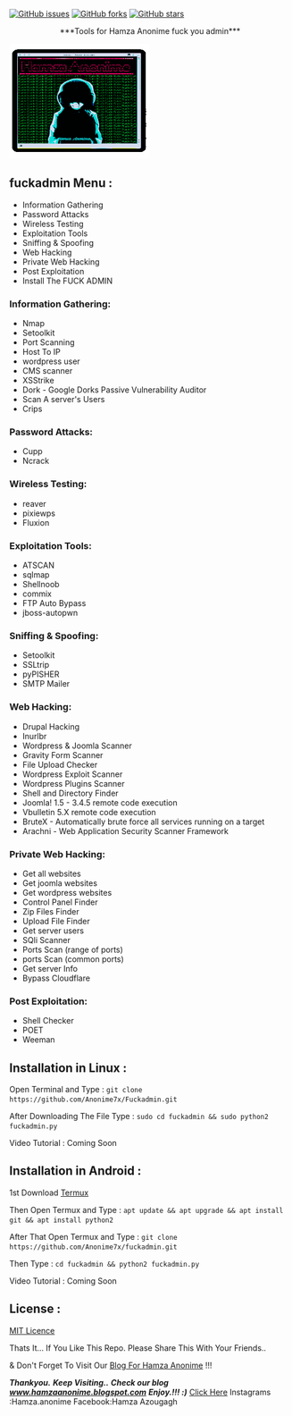 [![GitHub issues](https://img.shields.io/github/issues/Anonime7x/fuckadmin.svg)](https://github.com/Anonime7x/fuckadmin/issues)
[![GitHub forks](https://img.shields.io/github/forks/Anonime7x/fuckadmin.svg)](https://github.com/Anonime7x/fuckadmin/network)
[![GitHub stars](https://img.shields.io/github/stars/Anonime7x/fuckadmin.svg)](https://github.com/technicaldada/hackerpro/stargazers)

<p align="center">***Tools for Hamza Anonime fuck you admin***</p>
 <img src="logo205x250.gif" alt="fuckadmin_logo" height="205" width="250"> 

## fuckadmin Menu :

- Information Gathering
- Password Attacks
- Wireless Testing
- Exploitation Tools
- Sniffing & Spoofing
- Web Hacking
- Private Web Hacking
- Post Exploitation
- Install The FUCK ADMIN

### Information Gathering:

- Nmap
- Setoolkit
- Port Scanning
- Host To IP
- wordpress user
- CMS scanner
- XSStrike
- Dork - Google Dorks Passive Vulnerability Auditor
- Scan A server's Users
- Crips

### Password Attacks:

- Cupp
- Ncrack

### Wireless Testing:

- reaver
- pixiewps
- Fluxion

### Exploitation Tools:

- ATSCAN
- sqlmap
- Shellnoob
- commix
- FTP Auto Bypass
- jboss-autopwn

### Sniffing & Spoofing:

- Setoolkit
- SSLtrip
- pyPISHER
- SMTP Mailer

### Web Hacking:

- Drupal Hacking
- Inurlbr
- Wordpress & Joomla Scanner
- Gravity Form Scanner
- File Upload Checker
- Wordpress Exploit Scanner
- Wordpress Plugins Scanner
- Shell and Directory Finder
- Joomla! 1.5 - 3.4.5 remote code execution
- Vbulletin 5.X remote code execution
- BruteX - Automatically brute force all services running on a target
- Arachni - Web Application Security Scanner Framework

### Private Web Hacking:

- Get all websites
- Get joomla websites
- Get wordpress websites
- Control Panel Finder
- Zip Files Finder
- Upload File Finder
- Get server users
- SQli Scanner
- Ports Scan (range of ports)
- ports Scan (common ports)
- Get server Info
- Bypass Cloudflare

### Post Exploitation:

- Shell Checker
- POET
- Weeman

## Installation in Linux :

Open Terminal and Type : ```git clone https://github.com/Anonime7x/Fuckadmin.git```

After Downloading The File Type : ```sudo cd fuckadmin && sudo python2 fuckadmin.py```

Video Tutorial : Coming Soon

## Installation in Android :

1st Download [Termux](https://play.google.com/store/apps/details?id=com.termux)
</center>

Then Open Termux and Type : ```apt update && apt upgrade && apt install git && apt install python2```

After That Open Termux and Type : ```git clone https://github.com/Anonime7x/fuckadmin.git```

Then Type : ```cd fuckadmin && python2 fuckadmin.py```

Video Tutorial : Coming Soon

## License :

[MIT Licence](https://github.com/Anonime7x/fuckadmin/blob/master/LICENSE)

Thats It... If You Like This Repo. Please Share This With Your Friends..

& Don't Forget To Visit Our [Blog For Hamza Anonime](https://www.hamzaanonime.blogspot.com) !!!

***Thankyou.***
***Keep Visiting..***
***Check our blog www.hamzaanonime.blogspot.com***
***Enjoy.!!! :)***
<a href="www.hamzaanonime.blogspot.com/" rel="dofollwo">Click Here</a>
Instagrams :Hamza.anonime
Facebook:Hamza Azougagh 
